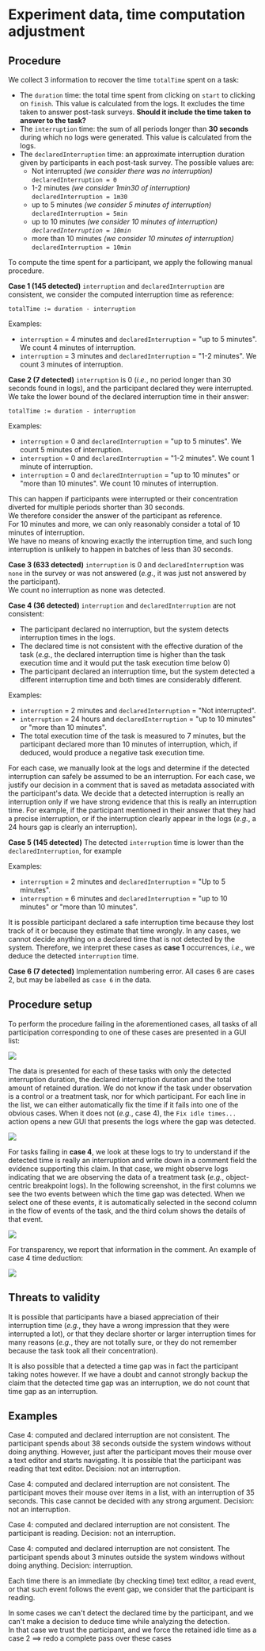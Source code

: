 # Experiment data, time computation adjustment

## Procedure

We collect 3 information to recover the time `totalTime` spent on a task:
* The `duration` time: the total time spent from clicking on `start` to clicking on `finish`. This value is calculated from the logs. It excludes the time taken to answer post-task surveys. **Should it include the time taken to answer to the task?** 
* The `interruption` time: the sum of all periods longer than __30 seconds__ during which no logs were generated. This value is calculated from the logs.
* The `declaredInterruption` time: an approximate interruption duration given by participants in each post-task survey. The possible values are:
	* Not interrupted *(we consider there was no interruption)* `declaredInterruption = 0`
	* 1-2 minutes *(we consider 1min30 of interruption)* `declaredInterruption = 1m30`
	* up to 5 minutes *(we consider 5 minutes of interruption)* `declaredInterruption = 5min`
	* up to 10 minutes *(we consider 10 minutes of interruption) `declaredInterruption = 10min`*
	* more than 10 minutes *(we consider 10 minutes of interruption)* `declaredInterruption = 10min`
  
To compute the time spent for a participant, we apply the following manual procedure.

**Case 1 (145 detected)** `interruption` and `declaredInterruption` are consistent, we consider the computed interruption time as reference:

```Smalltalk
totalTime := duration - interruption
```
Examples:
- `interruption` = 4 minutes and `declaredInterruption` = "up to 5 minutes". We count 4 minutes of interruption.
- `interruption` = 3 minutes and `declaredInterruption` = "1-2 minutes". We count 3 minutes of interruption.

**Case 2 (7 detected)** `interruption` is 0 (*i.e.*, no period longer than 30 seconds found in logs), and the participant declared they were interrupted.  
We take the lower bound of the declared interruption time in their answer: 
```Smalltalk
totalTime := duration - interruption
```
Examples:
- `interruption` = 0 and `declaredInterruption` = "up to 5 minutes". We count 5 minutes of interruption.
- `interruption` = 0 and `declaredInterruption` = "1-2 minutes". We count 1 minute of interruption.
- `interruption` = 0 and `declaredInterruption` = "up to 10 minutes" or "more than 10 minutes". We count 10 minutes of interruption.

This can happen if participants were interrupted or their concentration diverted for multiple periods shorter than 30 seconds.  
We therefore consider the answer of the participant as reference.  
For 10 minutes and more, we can only reasonably consider a total of 10 minutes of interruption.  
We have no means of knowing exactly the interruption time, and such long interruption is unlikely to happen in batches of less than 30 seconds.

**Case 3 (633 detected)** `interruption` is 0 and `declaredInterruption` was `none` in the survey or was not answered (*e.g.*, it was just not answered by the participant).  
We count no interruption as none was detected.

**Case 4 (36 detected)**
`interruption` and `declaredInterruption` are not consistent:
* The participant declared no interruption, but the system detects interruption times in the logs. 
* The declared time is not consistent with the effective duration of the task (*e.g.*, the declared interruption time is higher than the task execution time and it would put the task execution time below 0)
* The participant declared an interruption time, but the system detected a different interruption time and both times are considerably different.

Examples:
- `interruption` = 2 minutes and `declaredInterruption` = "Not interrupted".
- `interruption` = 24 hours and `declaredInterruption` = "up to 10 minutes" or "more than 10 minutes".
- The total execution time of the task is measured to 7 minutes, but the participant declared more than 10 minutes of interruption, which, if deduced, would produce a negative task execution time.

For each case, we manually look at the logs and determine if the detected interruption can safely be assumed to be an interruption.
For each case, we justify our decision in a comment that is saved as metadata associated with the participant's data.
We decide that a detected interruption is really an interruption only if we have strong evidence that this is really an interruption time.
For example, if the participant mentioned in their answer that they had a precise interruption, or if the interruption clearly appear in the logs (*e.g.*, a 24 hours gap is clearly an interruption).

**Case 5 (145 detected)**
The detected `interruption` time is lower than the `declaredInterruption`, for example

Examples:
- `interruption` = 2 minutes and `declaredInterruption` = "Up to 5 minutes".
- `interruption` = 6 minutes and `declaredInterruption` = "up to 10 minutes" or "more than 10 minutes".

It is possible participant declared a safe interruption time because they lost track of it or because they estimate that time wrongly.
In any cases, we cannot decide anything on a declared time that is not detected by the system.
Therefore, we interpret these cases as **case 1** occurrences, *i.e.*, we deduce the detected `interruption` time.

**Case 6 (7 detected)**
Implementation numbering error. All cases 6 are cases 2, but may be labelled as `case 6` in the data.

## Procedure setup

To perform the procedure failing in the aforementioned cases, all tasks of all participation corresponding to one of these cases are presented in a GUI list:

![](./Assets/time-fix-main-entry.png)

The data is presented for each of these tasks with only the detected interruption duration, the declared interruption duration and the total amount of retained duration.
We do not know if the task under observation is a control or a treatment task, nor for which participant.
For each line in the list, we can either automatically fix the time if it fails into one of the obvious cases.
When it does not (*e.g.*, case 4), the `Fix idle times...` action opens a new GUI that presents the logs where the gap was detected.

![](./Assets/time-fix-each.png)

For tasks failing in **case 4**, we look at these logs to try to understand if the detected time is really an interruption and write down in a comment field the evidence supporting this claim.
In that case, we might observe logs indicating that we are observing the data of a treatment task (*e.g.*, object-centric breakpoint logs). 
In the following screenshot, in the first columns we see the two events between which the time gap was detected.
When we select one of these events, it is automatically selected in the second column in the flow of events of the task, and the third colum shows the details of that event.

![](./Assets/time-fix-detail.png)

For transparency, we report that information in the comment.
An example of case 4 time deduction:

![](./Assets/time-fix-each-2.png)

 
## Threats to validity

It is possible that participants have a biased appreciation of their interruption time (*e.g.*, they have a wrong impression that they were interrupted a lot), or that they declare shorter or larger interruption times for many reasons (*e.g.*, they are not totally sure, or they do not remember because the task took all their concentration).

It is also possible that a detected a time gap was in fact the participant taking notes however.
If we have a doubt and cannot strongly backup the claim that the detected time gap was an interruption, we do not count that time gap as an interruption.

## Examples

Case 4: computed and declared interruption are not consistent.
The participant spends about 38 seconds outside the system windows without doing anything.
However, just after the participant moves their mouse over a text editor and starts navigating. 
It is possible that the participant was reading that text editor.
Decision: not an interruption.

Case 4: computed and declared interruption are not consistent.
The participant moves their mouse over items in a list, with an interruption of 35 seconds.
This case cannot be decided with any strong argument.
Decision: not an interruption.

Case 4: computed and declared interruption are not consistent.
The participant is reading.
Decision: not an interruption.

Case 4: computed and declared interruption are not consistent.
The participant spends about 3 minutes outside the system windows without doing anything.
Decision: interruption.

Each time there is an immediate (by checking time) text editor, a read event, or that such event follows the event gap, we consider that the participant is reading.

In some cases we can't detect the declared time by the participant, and we can't make a decision to deduce time while analyzing the detection.  
In that case we trust the participant, and we force the retained idle time as a case 2 ==> redo a complete pass over these cases
